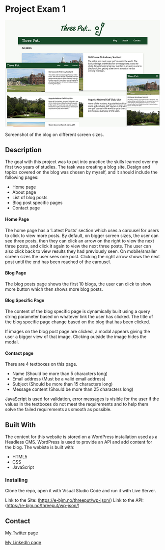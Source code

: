 # Project Exam 1

![image](https://github.com/Noroff-FEU-Assignments/project-exam-1-ebejmo/blob/main/tp-img.jpg)

Screenshot of the blog on different screen sizes.

## Description

The goal with this project was to put into practice the skills learned over my first two years of studies. 
The task was creating a blog site. Design and topics covered on the blog was chosen by myself, and it should include the following pages:
-	Home page
-	About page
-	List of blog posts
-	Blog post specific pages
-	Contact page

#### Home Page
The home page has a ‘Latest Posts’ section which uses a carousel for users to click to view more posts. By default, on bigger screen sizes, the user can see three posts, then they can click an arrow on the right to view the next three posts, and click it again to view the next three posts. The user can also click back to view results they had previously seen. On mobile/smaller screen sizes the user sees one post. Clicking the right arrow shows the next post until the end has been reached of the carousel.

#### Blog Page

The blog posts page shows the first 10 blogs, the user can click to show more button which then shows more blog posts.

#### Blog Specific Page

The content of the blog specific page is dynamically built using a query string parameter based on whatever link the user has clicked. The title of the blog specific page change based on the blog that has been clicked.

If images on the blog post page are clicked, a modal appears giving the user a bigger view of that image. Clicking outside the image hides the modal.

#### Contact page

There are 4 textboxes on this page.
-	Name (Should be more than 5 characters long)
-	Email address (Must be a valid email address)
-	Subject (Should be more than 15 characters long)
-	Message content (Should be more than 25 characters long)

JavaScript is used for validation, error messages is visible for the user if the values in the textboxes do not meet the requirements and to help them solve the failed requirements as smooth as possible.

## Built With

The content for this website is stored on a WordPress installation used as a Headless CMS. WordPress is used to provide an API and add content for the blog. The webiste is built with: 
-	HTML5
-	CSS
-	JavaScript

### Installing

Clone the repo, open it with Visual Studio Code and run it with Live Server.

Link to the Site: (https://e-bjm.no/threeput/wp-json/)
Link to the API: (https://e-bjm.no/threeput/wp-json/)



## Contact

[My Twitter page](www.twitter.com)

[My LinkedIn page](www.linkedin.com)


